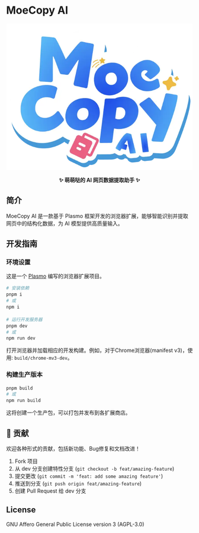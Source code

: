 # MoeCopy AI

![](https://github.com/yusixian/moe-copy-ai/blob/main/assets/logo.webp?raw=true)

<p align="center">
  <b>✨ 萌萌哒的 AI 网页数据提取助手 ✨</b>
</p>

## 简介

MoeCopy AI 是一款基于 Plasmo 框架开发的浏览器扩展，能够智能识别并提取网页中的结构化数据，为 AI 模型提供高质量输入。

## 开发指南

### 环境设置

这是一个 [Plasmo](https://docs.plasmo.com/) 编写的浏览器扩展项目。

```bash
# 安装依赖
pnpm i
# 或
npm i

# 运行开发服务器
pnpm dev
# 或
npm run dev
```

打开浏览器并加载相应的开发构建。例如，对于Chrome浏览器(manifest v3)，使用: `build/chrome-mv3-dev`。

### 构建生产版本

```bash
pnpm build
# 或
npm run build
```

这将创建一个生产包，可以打包并发布到各扩展商店。

## 🤝 贡献

欢迎各种形式的贡献，包括新功能、Bug修复和文档改进！

1. Fork 项目
2. 从 dev 分支创建特性分支 (`git checkout -b feat/amazing-feature`)
3. 提交更改 (`git commit -m 'feat: add some amazing feature'`)
4. 推送到分支 (`git push origin feat/amazing-feature`)
5. 创建 Pull Request 给 dev 分支

## License

GNU Affero General Public License version 3 (AGPL-3.0)
